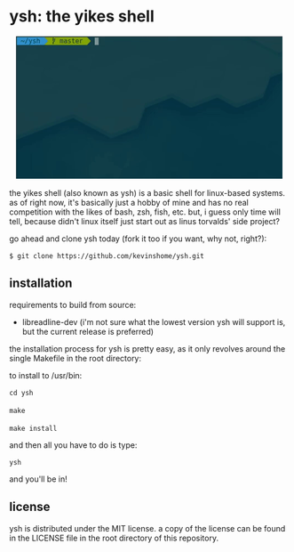 # ysh: the yikes shell

<p align="center">
  <img src="yshinaction.gif">
</p>

the yikes shell (also known as ysh) is a basic shell for linux-based systems.
as of right now, it's basically just a hobby of mine and has no real competition with
the likes of bash, zsh, fish, etc. but, i guess only time will tell, because didn't linux
itself just start out as linus torvalds' side project?

go ahead and clone ysh today (fork it too if you want, why not, right?):

```
$ git clone https://github.com/kevinshome/ysh.git
```
## installation

requirements to build from source:

  - libreadline-dev (i'm not sure what the lowest version ysh will support is, but the current release is preferred)

the installation process for ysh is pretty easy, as it
only revolves around the single Makefile in the root directory:

to install to /usr/bin:

```
cd ysh

make

make install
```

and then all you have to do is type:

```
ysh
```
and you'll be in!

## license

ysh is distributed under the MIT license. a copy of the license can be found in the LICENSE file
in the root directory of this repository.
